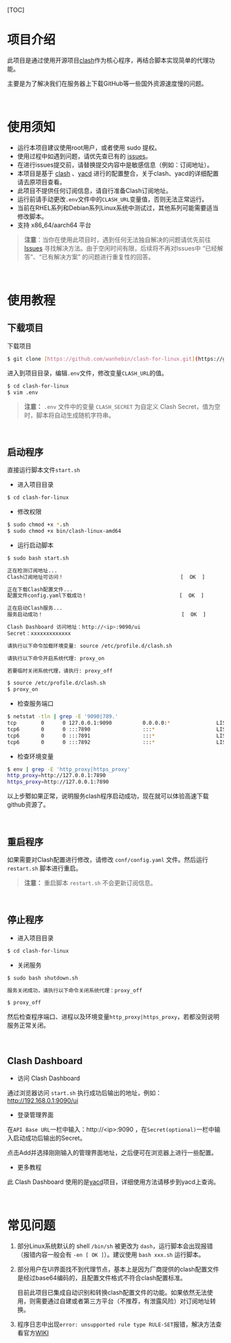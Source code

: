 [TOC]

# 项目介绍

此项目是通过使用开源项目[clash](https://github.com/Dreamacro/clash)作为核心程序，再结合脚本实现简单的代理功能。

主要是为了解决我们在服务器上下载GitHub等一些国外资源速度慢的问题。

<br>

# 使用须知

- 运行本项目建议使用root用户，或者使用 sudo 提权。
- 使用过程中如遇到问题，请优先查已有的 [issues](https://github.com/wanhebin/clash-for-linux/issues)。
- 在进行issues提交前，请替换提交内容中是敏感信息（例如：订阅地址）。
- 本项目是基于 [clash](https://github.com/Dreamacro/clash) 、[yacd](https://github.com/haishanh/yacd) 进行的配置整合，关于clash、yacd的详细配置请去原项目查看。
- 此项目不提供任何订阅信息，请自行准备Clash订阅地址。
- 运行前请手动更改`.env`文件中的`CLASH_URL`变量值，否则无法正常运行。
- 当前在RHEL系列和Debian系列Linux系统中测试过，其他系列可能需要适当修改脚本。
- 支持 x86_64/aarch64 平台

> **注意**：当你在使用此项目时，遇到任何无法独自解决的问题请优先前往 [Issues](https://github.com/wanhebin/clash-for-linux/issues) 寻找解决方法。由于空闲时间有限，后续将不再对Issues中 “已经解答”、“已有解决方案” 的问题进行重复性的回答。

<br>

# 使用教程

## 下载项目

下载项目

```bash
$ git clone [https://github.com/wanhebin/clash-for-linux.git](https://github.com/neulf/clash-for-linux.git)
```

进入到项目目录，编辑`.env`文件，修改变量`CLASH_URL`的值。

```bash
$ cd clash-for-linux
$ vim .env
```

> **注意：** `.env` 文件中的变量 `CLASH_SECRET` 为自定义 Clash Secret，值为空时，脚本将自动生成随机字符串。

<br>

## 启动程序

直接运行脚本文件`start.sh`

- 进入项目目录

```bash
$ cd clash-for-linux
```

- 修改权限

```bash
$ sudo chmod +x *.sh
$ sudo chmod +x bin/clash-linux-amd64
```

- 运行启动脚本

```bash
$ sudo bash start.sh

正在检测订阅地址...
Clash订阅地址可访问！                                      [  OK  ]

正在下载Clash配置文件...
配置文件config.yaml下载成功！                              [  OK  ]

正在启动Clash服务...
服务启动成功！                                             [  OK  ]

Clash Dashboard 访问地址：http://<ip>:9090/ui
Secret：xxxxxxxxxxxxx

请执行以下命令加载环境变量: source /etc/profile.d/clash.sh

请执行以下命令开启系统代理: proxy_on

若要临时关闭系统代理，请执行: proxy_off

```

```bash
$ source /etc/profile.d/clash.sh
$ proxy_on
```

- 检查服务端口

```bash
$ netstat -tln | grep -E '9090|789.'
tcp        0      0 127.0.0.1:9090          0.0.0.0:*               LISTEN     
tcp6       0      0 :::7890                 :::*                    LISTEN     
tcp6       0      0 :::7891                 :::*                    LISTEN     
tcp6       0      0 :::7892                 :::*                    LISTEN
```

- 检查环境变量

```bash
$ env | grep -E 'http_proxy|https_proxy'
http_proxy=http://127.0.0.1:7890
https_proxy=http://127.0.0.1:7890
```

以上步鄹如果正常，说明服务clash程序启动成功，现在就可以体验高速下载github资源了。

<br>

## 重启程序

如果需要对Clash配置进行修改，请修改 `conf/config.yaml` 文件。然后运行 `restart.sh` 脚本进行重启。

> **注意：**
> 重启脚本 `restart.sh` 不会更新订阅信息。

<br>

## 停止程序

- 进入项目目录

```bash
$ cd clash-for-linux
```

- 关闭服务

```bash
$ sudo bash shutdown.sh

服务关闭成功，请执行以下命令关闭系统代理：proxy_off

```

```bash
$ proxy_off
```

然后检查程序端口、进程以及环境变量`http_proxy|https_proxy`，若都没则说明服务正常关闭。


<br>

## Clash Dashboard

- 访问 Clash Dashboard

通过浏览器访问 `start.sh` 执行成功后输出的地址，例如：http://192.168.0.1:9090/ui

- 登录管理界面

在`API Base URL`一栏中输入：http://\<ip\>:9090 ，在`Secret(optional)`一栏中输入启动成功后输出的Secret。

点击Add并选择刚刚输入的管理界面地址，之后便可在浏览器上进行一些配置。

- 更多教程

此 Clash Dashboard 使用的是[yacd](https://github.com/haishanh/yacd)项目，详细使用方法请移步到yacd上查询。


<br>

# 常见问题

1. 部分Linux系统默认的 shell `/bin/sh` 被更改为 `dash`，运行脚本会出现报错（报错内容一般会有 `-en [ OK ]`）。建议使用 `bash xxx.sh` 运行脚本。

2. 部分用户在UI界面找不到代理节点，基本上是因为厂商提供的clash配置文件是经过base64编码的，且配置文件格式不符合clash配置标准。

   目前此项目已集成自动识别和转换clash配置文件的功能。如果依然无法使用，则需要通过自建或者第三方平台（不推荐，有泄露风险）对订阅地址转换。
   
3. 程序日志中出现`error: unsupported rule type RULE-SET`报错，解决方法查看官方[WIKI](https://github.com/Dreamacro/clash/wiki/FAQ#error-unsupported-rule-type-rule-set)
